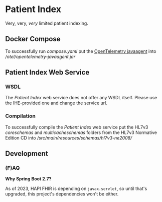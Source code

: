 # Patient Index

Very, very, *very* limited patient indexing.

## Docker Compose

To successfully run *compose.yaml* put the [OpenTelemetry javaagent](https://github.com/open-telemetry/opentelemetry-java-instrumentation/releases) into */otel/opentelemetry-javaagent.jar*

## Patient Index Web Service

### WSDL

The *Patient Index* web service does not offer any WSDL itself. Please use the IHE-provided one and change the service url.

### Compilation

To successfully compile the *Patient Index* web service put the HL7v3 *coreschemas* and *multicacheschemas* folders from the HL7v3 Normative Edition CD into */src/main/resources/schemas/hl7v3-ne2008/*

## Development

### (F)AQ

**Why Spring Boot 2.7?**

As of 2023, HAPI FHIR is depending on `javax.servlet`, so until that's upgraded, this project's dependencies won't be either.
